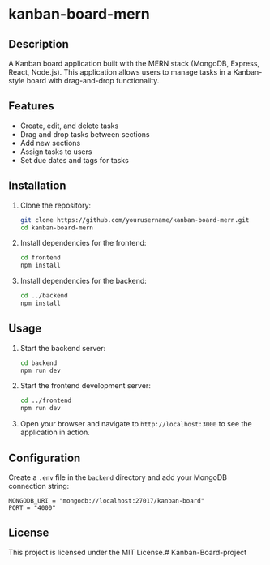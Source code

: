 # kanban-board-mern
## Description
A Kanban board application built with the MERN stack (MongoDB, Express, React, Node.js). This application allows users to manage tasks in a Kanban-style board with drag-and-drop functionality.

## Features
- Create, edit, and delete tasks
- Drag and drop tasks between sections
- Add new sections
- Assign tasks to users
- Set due dates and tags for tasks

## Installation
1. Clone the repository:
    ```sh
    git clone https://github.com/yourusername/kanban-board-mern.git
    cd kanban-board-mern
    ```

2. Install dependencies for the frontend:
    ```sh
    cd frontend
    npm install
    ```

3. Install dependencies for the backend:
    ```sh
    cd ../backend
    npm install
    ```

## Usage
1. Start the backend server:
    ```sh
    cd backend
    npm run dev
    ```

2. Start the frontend development server:
    ```sh
    cd ../frontend
    npm run dev
    ```

3. Open your browser and navigate to `http://localhost:3000` to see the application in action.

## Configuration
Create a `.env` file in the `backend` directory and add your MongoDB connection string:
```env
MONGODB_URI = "mongodb://localhost:27017/kanban-board"
PORT = "4000"
```

## License
This project is licensed under the MIT License.# Kanban-Board-project
